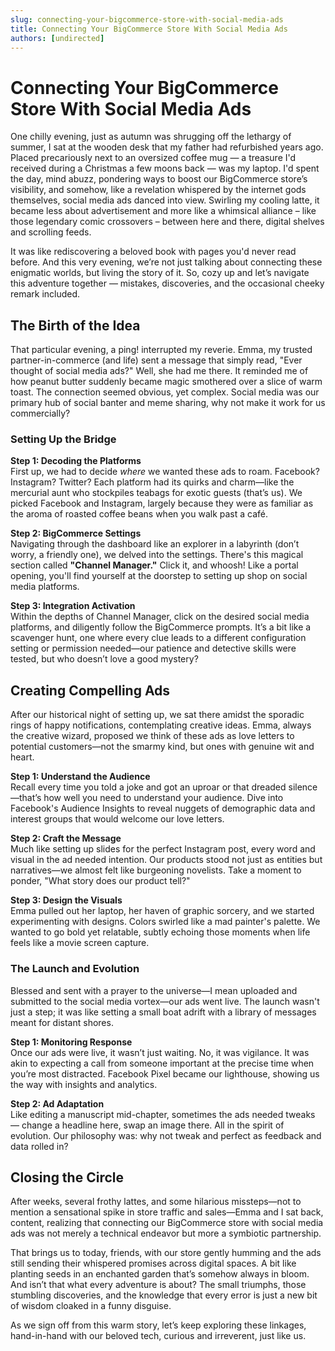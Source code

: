 ```yaml
---
slug: connecting-your-bigcommerce-store-with-social-media-ads
title: Connecting Your BigCommerce Store With Social Media Ads
authors: [undirected]
---
```



# Connecting Your BigCommerce Store With Social Media Ads

One chilly evening, just as autumn was shrugging off the lethargy of summer, I sat at the wooden desk that my father had refurbished years ago. Placed precariously next to an oversized coffee mug — a treasure I'd received during a Christmas a few moons back — was my laptop. I'd spent the day, mind abuzz, pondering ways to boost our BigCommerce store’s visibility, and somehow, like a revelation whispered by the internet gods themselves, social media ads danced into view. Swirling my cooling latte, it became less about advertisement and more like a whimsical alliance – like those legendary comic crossovers – between here and there, digital shelves and scrolling feeds.

It was like rediscovering a beloved book with pages you'd never read before. And this very evening, we’re not just talking about connecting these enigmatic worlds, but living the story of it. So, cozy up and let’s navigate this adventure together — mistakes, discoveries, and the occasional cheeky remark included.

## The Birth of the Idea

That particular evening, a ping! interrupted my reverie. Emma, my trusted partner-in-commerce (and life) sent a message that simply read, "Ever thought of social media ads?" Well, she had me there. It reminded me of how peanut butter suddenly became magic smothered over a slice of warm toast. The connection seemed obvious, yet complex. Social media was our primary hub of social banter and meme sharing, why not make it work for us commercially?

### Setting Up the Bridge

**Step 1: Decoding the Platforms**  
First up, we had to decide *where* we wanted these ads to roam. Facebook? Instagram? Twitter? Each platform had its quirks and charm—like the mercurial aunt who stockpiles teabags for exotic guests (that’s us). We picked Facebook and Instagram, largely because they were as familiar as the aroma of roasted coffee beans when you walk past a café.

**Step 2: BigCommerce Settings**  
Navigating through the dashboard like an explorer in a labyrinth (don’t worry, a friendly one), we delved into the settings. There's this magical section called **"Channel Manager."** Click it, and whoosh! Like a portal opening, you'll find yourself at the doorstep to setting up shop on social media platforms.

**Step 3: Integration Activation**  
Within the depths of Channel Manager, click on the desired social media platforms, and diligently follow the BigCommerce prompts. It’s a bit like a scavenger hunt, one where every clue leads to a different configuration setting or permission needed—our patience and detective skills were tested, but who doesn’t love a good mystery?

## Creating Compelling Ads

After our historical night of setting up, we sat there amidst the sporadic rings of happy notifications, contemplating creative ideas. Emma, always the creative wizard, proposed we think of these ads as love letters to potential customers—not the smarmy kind, but ones with genuine wit and heart.

**Step 1: Understand the Audience**  
Recall every time you told a joke and got an uproar or that dreaded silence—that’s how well you need to understand your audience. Dive into Facebook's Audience Insights to reveal nuggets of demographic data and interest groups that would welcome our love letters.

**Step 2: Craft the Message**  
Much like setting up slides for the perfect Instagram post, every word and visual in the ad needed intention. Our products stood not just as entities but narratives—we almost felt like burgeoning novelists. Take a moment to ponder, "What story does our product tell?"

**Step 3: Design the Visuals**  
Emma pulled out her laptop, her haven of graphic sorcery, and we started experimenting with designs. Colors swirled like a mad painter's palette. We wanted to go bold yet relatable, subtly echoing those moments when life feels like a movie screen capture.

### The Launch and Evolution

Blessed and sent with a prayer to the universe—I mean uploaded and submitted to the social media vortex—our ads went live. The launch wasn't just a step; it was like setting a small boat adrift with a library of messages meant for distant shores.

**Step 1: Monitoring Response**  
Once our ads were live, it wasn’t just waiting. No, it was vigilance. It was akin to expecting a call from someone important at the precise time when you’re most distracted. Facebook Pixel became our lighthouse, showing us the way with insights and analytics.

**Step 2: Ad Adaptation**  
Like editing a manuscript mid-chapter, sometimes the ads needed tweaks — change a headline here, swap an image there. All in the spirit of evolution. Our philosophy was: why not tweak and perfect as feedback and data rolled in?

## Closing the Circle

After weeks, several frothy lattes, and some hilarious missteps—not to mention a sensational spike in store traffic and sales—Emma and I sat back, content, realizing that connecting our BigCommerce store with social media ads was not merely a technical endeavor but more a symbiotic partnership.

That brings us to today, friends, with our store gently humming and the ads still sending their whispered promises across digital spaces. A bit like planting seeds in an enchanted garden that’s somehow always in bloom. And isn’t that what every adventure is about? The small triumphs, those stumbling discoveries, and the knowledge that every error is just a new bit of wisdom cloaked in a funny disguise.

As we sign off from this warm story, let’s keep exploring these linkages, hand-in-hand with our beloved tech, curious and irreverent, just like us.